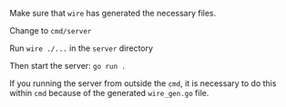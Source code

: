 Make sure that `wire` has generated the necessary files.

Change to `cmd/server`

Run `wire ./...` in the `server` directory

Then start the server: `go run .`

If you running the server from outside the `cmd`, it is necessary to do this within `cmd` because of the generated `wire_gen.go` file.